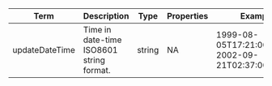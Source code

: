 |Term | Description | Type | Properties | Example | Enum|
| ---| ---| ---| ---| ---| --- |
| updateDateTime | Time in date-time ISO8601 string format. | string | NA | 1999-08-05T17:21:00+01:00, 2002-09-21T02:37:00-08:00 | NA|
